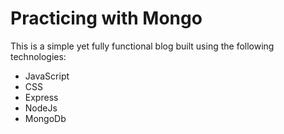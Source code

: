 # Practicing with Mongo

This is a simple yet fully functional blog built using the following technologies:

+ JavaScript
+ CSS
+ Express
+ NodeJs
+ MongoDb


